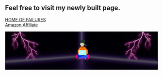 ## Feel free to visit my newly built page.

[HOME OF FAILURES](https://tinyurl.com/gitiopee)<br>
[Amazon Affiliate](https://store-amazon.mobirisesite.com/)

<img src="Elements/Images/NeonBanner.gif" alt="You Noob"/>
